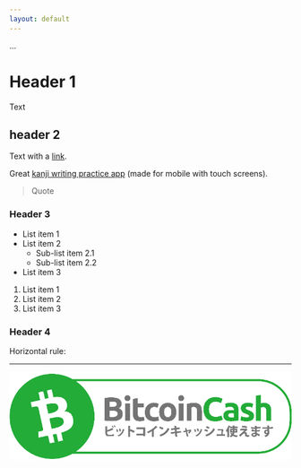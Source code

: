 ```yaml
---
layout: default
---
```



...

# Header 1

Text

## header 2

Text with a [link](https://jisho.org/).

Great [kanji writing practice app](https://www.teachmekanji.com/) (made for mobile with touch screens).

> Quote

### Header 3

* List item 1
* List item 2
  * Sub-list item 2.1
  * Sub-list item 2.2
* List item 3

1. List item 1
2. List item 2
3. List item 3

### Header 4

Horizontal rule:

* * *

![BCH Accepted](assets/bch-accepted-jp.png)

